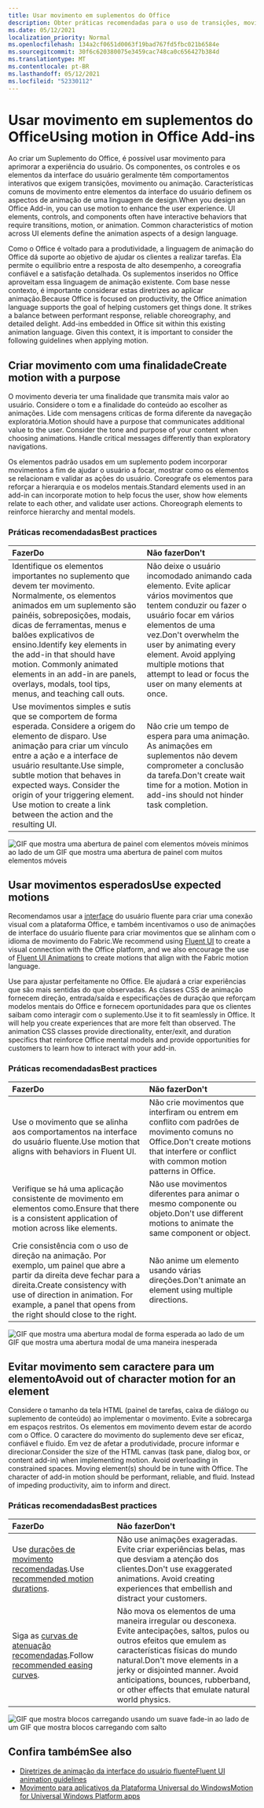 ```yaml
---
title: Usar movimento em suplementos do Office
description: Obter práticas recomendadas para o uso de transições, movimento ou animação em Office de complementos.
ms.date: 05/12/2021
localization_priority: Normal
ms.openlocfilehash: 134a2cf0651d0063f19bad767fd5fbc021b6584e
ms.sourcegitcommit: 30f6c620380075e3459cac748ca0c656427b384d
ms.translationtype: MT
ms.contentlocale: pt-BR
ms.lasthandoff: 05/12/2021
ms.locfileid: "52330112"
---
```

# <a name="using-motion-in-office-add-ins"></a><span data-ttu-id="6ff73-103">Usar movimento em suplementos do Office</span><span class="sxs-lookup"><span data-stu-id="6ff73-103">Using motion in Office Add-ins</span></span>

<span data-ttu-id="6ff73-p101">Ao criar um Suplemento do Office, é possível usar movimento para aprimorar a experiência do usuário. Os componentes, os controles e os elementos da interface do usuário geralmente têm comportamentos interativos que exigem transições, movimento ou animação. Características comuns de movimento entre elementos da interface do usuário definem os aspectos de animação de uma linguagem de design.</span><span class="sxs-lookup"><span data-stu-id="6ff73-p101">When you design an Office Add-in, you can use motion to enhance the user experience. UI elements, controls, and components often have interactive behaviors that require transitions, motion, or animation. Common characteristics of motion across UI elements define the animation aspects of a design language.</span></span>

<span data-ttu-id="6ff73-p102">Como o Office é voltado para a produtividade, a linguagem de animação do Office dá suporte ao objetivo de ajudar os clientes a realizar tarefas. Ela permite o equilíbrio entre a resposta de alto desempenho, a coreografia confiável e a satisfação detalhada. Os suplementos inseridos no Office aproveitam essa linguagem de animação existente. Com base nesse contexto, é importante considerar estas diretrizes ao aplicar animação.</span><span class="sxs-lookup"><span data-stu-id="6ff73-p102">Because Office is focused on productivity, the Office animation language supports the goal of helping customers get things done. It strikes a balance between performant response, reliable choreography, and detailed delight. Add-ins embedded in Office sit within this existing animation language. Given this context, it is important to consider the following guidelines when applying motion.</span></span>

## <a name="create-motion-with-a-purpose"></a><span data-ttu-id="6ff73-111">Criar movimento com uma finalidade</span><span class="sxs-lookup"><span data-stu-id="6ff73-111">Create motion with a purpose</span></span>

<span data-ttu-id="6ff73-p103">O movimento deveria ter uma finalidade que transmita mais valor ao usuário. Considere o tom e a finalidade do conteúdo ao escolher as animações. Lide com mensagens críticas de forma diferente da navegação exploratória.</span><span class="sxs-lookup"><span data-stu-id="6ff73-p103">Motion should have a purpose that communicates additional value to the user. Consider the tone and purpose of your content when choosing animations. Handle critical messages differently than exploratory navigations.</span></span>

<span data-ttu-id="6ff73-p104">Os elementos padrão usados em um suplemento podem incorporar movimentos a fim de ajudar o usuário a focar, mostrar como os elementos se relacionam e validar as ações do usuário. Coreografe os elementos para reforçar a hierarquia e os modelos mentais.</span><span class="sxs-lookup"><span data-stu-id="6ff73-p104">Standard elements used in an add-in can incorporate motion to help focus the user, show how elements relate to each other, and validate user actions. Choreograph elements to reinforce hierarchy and mental models.</span></span>

### <a name="best-practices"></a><span data-ttu-id="6ff73-117">Práticas recomendadas</span><span class="sxs-lookup"><span data-stu-id="6ff73-117">Best practices</span></span>

|<span data-ttu-id="6ff73-118">Fazer</span><span class="sxs-lookup"><span data-stu-id="6ff73-118">Do</span></span>|<span data-ttu-id="6ff73-119">Não fazer</span><span class="sxs-lookup"><span data-stu-id="6ff73-119">Don't</span></span>|
|:-----|:-----|
|<span data-ttu-id="6ff73-p105">Identifique os elementos importantes no suplemento que devem ter movimento. Normalmente, os elementos animados em um suplemento são painéis, sobreposições, modais, dicas de ferramentas, menus e balões explicativos de ensino.</span><span class="sxs-lookup"><span data-stu-id="6ff73-p105">Identify key elements in the add-in that should have motion. Commonly animated elements in an add-in are panels, overlays, modals, tool tips, menus, and teaching call outs.</span></span>| <span data-ttu-id="6ff73-p106">Não deixe o usuário incomodado animando cada elemento. Evite aplicar vários movimentos que tentem conduzir ou fazer o usuário focar em vários elementos de uma vez.</span><span class="sxs-lookup"><span data-stu-id="6ff73-p106">Don't overwhelm the user by animating every element. Avoid applying multiple motions that attempt to lead or focus the user on many elements at once.</span></span> |
|<span data-ttu-id="6ff73-p107">Use movimentos simples e sutis que se comportem de forma esperada. Considere a origem do elemento de disparo. Use animação para criar um vínculo entre a ação e a interface de usuário resultante.</span><span class="sxs-lookup"><span data-stu-id="6ff73-p107">Use simple, subtle motion that behaves in expected ways. Consider the origin of your triggering element. Use motion to create a link between the action and the resulting UI.</span></span> | <span data-ttu-id="6ff73-p108">Não crie um tempo de espera para uma animação. As animações em suplementos não devem comprometer a conclusão da tarefa.</span><span class="sxs-lookup"><span data-stu-id="6ff73-p108">Don't create wait time for a motion. Motion in add-ins should not hinder task completion.</span></span>|

![GIF que mostra uma abertura de painel com elementos móveis mínimos ao lado de um GIF que mostra uma abertura de painel com muitos elementos móveis](../images/add-in-motion-purpose.gif)

## <a name="use-expected-motions"></a><span data-ttu-id="6ff73-130">Usar movimentos esperados</span><span class="sxs-lookup"><span data-stu-id="6ff73-130">Use expected motions</span></span>

<span data-ttu-id="6ff73-131">Recomendamos usar a [interface](https://developer.microsoft.com/fluentui#/) do usuário fluente para criar uma conexão visual com [](https://developer.microsoft.com/fluentui#/styles/web/motion) a plataforma Office, e também incentivamos o uso de animações de interface do usuário fluente para criar movimentos que se alinham com o idioma de movimento do Fabric.</span><span class="sxs-lookup"><span data-stu-id="6ff73-131">We recommend using [Fluent UI](https://developer.microsoft.com/fluentui#/) to create a visual connection with the Office platform, and we also encourage the use of [Fluent UI Animations](https://developer.microsoft.com/fluentui#/styles/web/motion) to create motions that align with the Fabric motion language.</span></span>

<span data-ttu-id="6ff73-p109">Use para ajustar perfeitamente no Office. Ele ajudará a criar experiências que são mais sentidas do que observadas. As classes CSS de animação fornecem direção, entrada/saída e especificações de duração que reforçam modelos mentais do Office e fornecem oportunidades para que os clientes saibam como interagir com o suplemento.</span><span class="sxs-lookup"><span data-stu-id="6ff73-p109">Use it to fit seamlessly in Office. It will help you create experiences that are more felt than observed. The animation CSS classes provide directionality, enter/exit, and duration specifics that reinforce Office mental models and provide opportunities for customers to learn how to interact with your add-in.</span></span>

### <a name="best-practices"></a><span data-ttu-id="6ff73-135">Práticas recomendadas</span><span class="sxs-lookup"><span data-stu-id="6ff73-135">Best practices</span></span>

|<span data-ttu-id="6ff73-136">Fazer</span><span class="sxs-lookup"><span data-stu-id="6ff73-136">Do</span></span>|<span data-ttu-id="6ff73-137">Não fazer</span><span class="sxs-lookup"><span data-stu-id="6ff73-137">Don't</span></span>|
|:-----|:-----|
|<span data-ttu-id="6ff73-138">Use o movimento que se alinha aos comportamentos na interface do usuário fluente.</span><span class="sxs-lookup"><span data-stu-id="6ff73-138">Use motion that aligns with behaviors in Fluent UI.</span></span>| <span data-ttu-id="6ff73-139">Não crie movimentos que interfiram ou entrem em conflito com padrões de movimento comuns no Office.</span><span class="sxs-lookup"><span data-stu-id="6ff73-139">Don't create motions that interfere or conflict with common motion patterns in Office.</span></span>
|<span data-ttu-id="6ff73-140">Verifique se há uma aplicação consistente de movimento em elementos como.</span><span class="sxs-lookup"><span data-stu-id="6ff73-140">Ensure that there is a consistent application of motion across like elements.</span></span>| <span data-ttu-id="6ff73-141">Não use movimentos diferentes para animar o mesmo componente ou objeto.</span><span class="sxs-lookup"><span data-stu-id="6ff73-141">Don't use different motions to animate the same component or object.</span></span>|
|<span data-ttu-id="6ff73-p110">Crie consistência com o uso de direção na animação. Por exemplo, um painel que abre a partir da direita deve fechar para a direita.</span><span class="sxs-lookup"><span data-stu-id="6ff73-p110">Create consistency with use of direction in animation. For example, a panel that opens from the right should close to the right.</span></span>|<span data-ttu-id="6ff73-144">Não anime um elemento usando várias direções.</span><span class="sxs-lookup"><span data-stu-id="6ff73-144">Don't animate an element using multiple directions.</span></span>

![GIF que mostra uma abertura modal de forma esperada ao lado de um GIF que mostra uma abertura modal de uma maneira inesperada](../images/add-in-motion-expected.gif)

## <a name="avoid-out-of-character-motion-for-an-element"></a><span data-ttu-id="6ff73-146">Evitar movimento sem caractere para um elemento</span><span class="sxs-lookup"><span data-stu-id="6ff73-146">Avoid out of character motion for an element</span></span>

<span data-ttu-id="6ff73-p111">Considere o tamanho da tela HTML (painel de tarefas, caixa de diálogo ou suplemento de conteúdo) ao implementar o movimento. Evite a sobrecarga em espaços restritos. Os elementos em movimento devem estar de acordo com o Office. O caractere do movimento do suplemento deve ser eficaz, confiável e fluido. Em vez de afetar a produtividade, procure informar e direcionar.</span><span class="sxs-lookup"><span data-stu-id="6ff73-p111">Consider the size of the HTML canvas (task pane, dialog box, or content add-in) when implementing motion. Avoid overloading in constrained spaces. Moving element(s) should be in tune with Office. The character of add-in motion should be performant, reliable, and fluid. Instead of impeding productivity, aim to inform and direct.</span></span>

### <a name="best-practices"></a><span data-ttu-id="6ff73-152">Práticas recomendadas</span><span class="sxs-lookup"><span data-stu-id="6ff73-152">Best practices</span></span>

|<span data-ttu-id="6ff73-153">Fazer</span><span class="sxs-lookup"><span data-stu-id="6ff73-153">Do</span></span>|<span data-ttu-id="6ff73-154">Não fazer</span><span class="sxs-lookup"><span data-stu-id="6ff73-154">Don't</span></span>|
|:-----|:-----|
| <span data-ttu-id="6ff73-155">Use [durações de movimento recomendadas](https://developer.microsoft.com/fluentui#/styles/web/motion).</span><span class="sxs-lookup"><span data-stu-id="6ff73-155">Use [recommended motion durations](https://developer.microsoft.com/fluentui#/styles/web/motion).</span></span> | <span data-ttu-id="6ff73-p112">Não use animações exageradas. Evite criar experiências belas, mas que desviam a atenção dos clientes.</span><span class="sxs-lookup"><span data-stu-id="6ff73-p112">Don't use exaggerated animations. Avoid creating experiences that embellish and distract your customers.</span></span>
| <span data-ttu-id="6ff73-158">Siga as [curvas de atenuação recomendadas](/windows/uwp/design/motion/timing-and-easing#easing-in-fluent-motion).</span><span class="sxs-lookup"><span data-stu-id="6ff73-158">Follow [recommended easing curves](/windows/uwp/design/motion/timing-and-easing#easing-in-fluent-motion).</span></span>  |<span data-ttu-id="6ff73-p113">Não mova os elementos de uma maneira irregular ou desconexa. Evite antecipações, saltos, pulos ou outros efeitos que emulem as características físicas do mundo natural.</span><span class="sxs-lookup"><span data-stu-id="6ff73-p113">Don't move elements in a jerky or disjointed manner. Avoid anticipations, bounces, rubberband, or other effects that emulate natural world physics.</span></span>|

![GIF que mostra blocos carregando usando um suave fade-in ao lado de um GIF que mostra blocos carregando com salto](../images/add-in-motion-character.gif)

## <a name="see-also"></a><span data-ttu-id="6ff73-162">Confira também</span><span class="sxs-lookup"><span data-stu-id="6ff73-162">See also</span></span>

* [<span data-ttu-id="6ff73-163">Diretrizes de animação da interface do usuário fluente</span><span class="sxs-lookup"><span data-stu-id="6ff73-163">Fluent UI animation guidelines</span></span>](https://developer.microsoft.com/fluentui#/styles/web/motion)
* [<span data-ttu-id="6ff73-164">Movimento para aplicativos da Plataforma Universal do Windows</span><span class="sxs-lookup"><span data-stu-id="6ff73-164">Motion for Universal Windows Platform apps</span></span>](/windows/uwp/design/motion)
